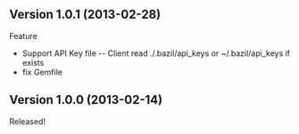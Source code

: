 ## Version 1.0.1 (2013-02-28) ##

Feature

- Support API Key file
-- Client read ./.bazil/api_keys or ~/.bazil/api_keys if exists
- fix Gemfile

## Version 1.0.0 (2013-02-14) ##

Released!
